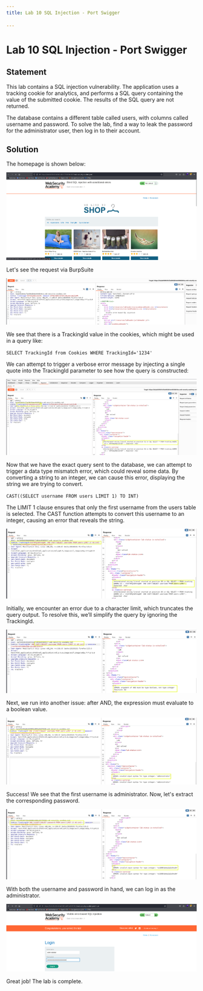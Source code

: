 ```yaml
---
title: Lab 10 SQL Injection - Port Swigger

---
```


# Lab 10 SQL Injection - Port Swigger

## Statement

 This lab contains a SQL injection vulnerability. The application uses a tracking cookie for analytics, and performs a SQL query containing the value of the submitted cookie. The results of the SQL query are not returned.

The database contains a different table called users, with columns called username and password. To solve the lab, find a way to leak the password for the administrator user, then log in to their account. 

## Solution

The homepage is shown below:

<img src="../lab9/image1.png" alt="image" />

Let's see the request via BurpSuite 

<img src="./image2.png" alt="image" />

We see that there is a TrackingId value in the cookies, which might be used in a query like:

`SELECT TrackingId from Cookies WHERE TrackingId='1234'`

We can attempt to trigger a verbose error message by injecting a single quote into the TrackingId parameter to see how the query is constructed:

<img src="./image3.png" alt="image" />

Now that we have the exact query sent to the database, we can attempt to trigger a data type mismatch error, which could reveal some data. By converting a string to an integer, we can cause this error, displaying the string we are trying to convert.

`CAST((SELECT username FROM users LIMIT 1) TO INT)`

The LIMIT 1 clause ensures that only the first username from the users table is selected. The CAST function attempts to convert this username to an integer, causing an error that reveals the string.

<img src="./image10.png" alt="image" />

Initially, we encounter an error due to a character limit, which truncates the query output. To resolve this, we’ll simplify the query by ignoring the TrackingId.

<img src="./image11.png" alt="image" />

Next, we run into another issue: after AND, the expression must evaluate to a boolean value.

<img src="./image7.png" alt="image" />

Success! We see that the first username is administrator. Now, let's extract the corresponding password.

<img src="./image8.png" alt="image" />

With both the username and password in hand, we can log in as the administrator.

<img src="./image9.png" alt="image" />

Great job! The lab is complete.